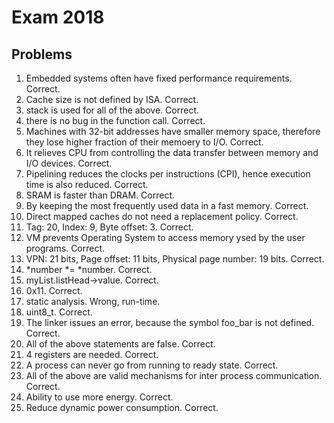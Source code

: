 # Exam 2018

## Problems

1) Embedded systems often have fixed performance requirements. Correct.
2) Cache size is not defined by ISA. Correct.
3) stack is used for all of the above. Correct.
4) there is no bug in the function call. Correct.
5) Machines with 32-bit addresses have smaller memory space, therefore they lose higher fraction of their memoery to I/O. Correct.
6) It relieves CPU from controlling the data transfer between memory and I/O devices. Correct.
7) Pipelining reduces the clocks per instructions (CPI), hence execution time is also reduced. Correct.
8) SRAM is faster than DRAM. Correct.
9) By keeping the most frequently used data in a fast memory. Correct.
10) Direct mapped caches do not need a replacement policy. Correct.
11) Tag: 20, Index: 9, Byte offset: 3. Correct.
12) VM prevents Operating System to access memory ysed by the user programs. Correct.
13) VPN: 21 bits, Page offset: 11 bits, Physical page number: 19 bits. Correct.
14) \*number \*= \*number. Correct.
15) myList.listHead->value. Correct.
16) 0x11. Correct.
17) static analysis. Wrong, run-time.
18) uint8_t. Correct.
19) The linker issues an error, because the symbol foo_bar is not defined. Correct.
20) All of the above statements are false. Correct.
21) 4 registers are needed. Correct.
22) A process can never go from running to ready state. Correct.
23) All of the above are valid mechanisms for inter process communication. Correct.
24) Ability to use more energy. Correct.
25) Reduce dynamic power consumption. Correct.

